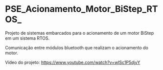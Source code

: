# PSE_Acionamento_Motor_BiStep_RTOS_
Projeto de sistemas embarcados para o acionamento de um motor BiStep em um sistema RTOS.

Comunicação entre módulos bluetooth que realizam o acionamento do motor.

Vídeo do projeto: https://www.youtube.com/watch?v=wISc1P5djvY
